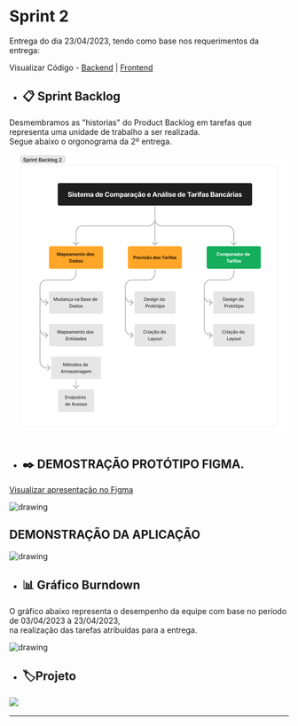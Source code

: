 # Sprint 2

Entrega do dia 23/04/2023, tendo como base nos requerimentos da entrega:

Visualizar Código - <a href='https://github.com/Leo0256/API6-SeeTax-BackEnd/tree/358f1ab234c6055921eb2b1f3cc8312dda2ba4e8'>Backend</a> | <a href='https://github.com/Jonathan-Assis/API6-SeeTax-FrontEnd/tree/a0345225c9eb93d115e07077020036766a0d03a2'>Frontend</a>

- ## 📋 Sprint Backlog

Desmembramos as "historias" do Product Backlog em tarefas que representa uma unidade de trabalho a ser realizada.<br/>Segue abaixo o orgonograma da 2º entrega.  <br/>

<img src="../Sprint 2/Imagens/Backlog S2.png"   alt="drawing" width=600>

- ## ✒️ DEMOSTRAÇÃO PROTÓTIPO FIGMA.

<a href='https://www.figma.com/proto/2iz4Cag4lDaoAkmWGajaoD/SeeTax?type=design&node-id=302-988&scaling=min-zoom&page-id=0%3A1&starting-point-node-id=302%3A988&show-proto-sidebar'>Visualizar apresentação no Figma </a> <br/>

<img src="https://github.com/Sarah781/API-6-SeeTax/assets/111800315/0a3bf449-8147-4330-8aad-a59d4b84ef80"   alt="drawing" width=600> <br/>

## DEMONSTRAÇÃO DA APLICAÇÃO

<img src="https://github.com/Sarah781/API-6-SeeTax/assets/111800315/9c0661ad-b945-4095-8b7a-49d7451fd62b"   alt="drawing" width=600>

<br />

- ## 📊 Gráfico Burndown

O gráfico abaixo representa o desempenho da equipe com base no período de 03/04/2023 à 23/04/2023,<br/> na realização das tarefas atribuídas para a entrega.

<img src="https://user-images.githubusercontent.com/111800315/233956729-b98679f5-aecd-4643-a2c2-b0493076e10c.png"   alt="drawing" width=600>

- ## 🏷️Projeto 

[![](https://img.shields.io/badge/GitHub%20Sprint%202%20Version-100000?style=for-the-badge&logo=github&logoColor=white)](https://github.com/Sarah781/API-6-SeeTax/releases/tag/v1.1.0)

<hr>
